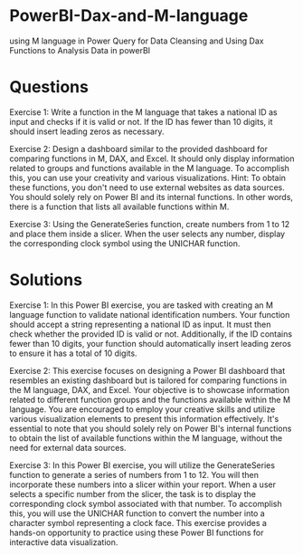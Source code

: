 # PowerBI-Dax-and-M-language
using M language in Power Query for Data Cleansing and Using Dax Functions to Analysis Data in powerBI

# Questions
Exercise 1:
Write a function in the M language that takes a national ID as input and checks if it is valid or not. If the ID has fewer than 10 digits, it should insert leading zeros as necessary.

Exercise 2:
Design a dashboard similar to the provided dashboard for comparing functions in M, DAX, and Excel. It should only display information related to groups and functions available in the M language.
To accomplish this, you can use your creativity and various visualizations.
Hint: To obtain these functions, you don't need to use external websites as data sources. You should solely rely on Power BI and its internal functions. In other words,
there is a function that lists all available functions within M.

Exercise 3:
Using the GenerateSeries function, create numbers from 1 to 12 and place them inside a slicer. When the user selects any number, display the corresponding clock symbol using the UNICHAR function.
# Solutions
Exercise 1:
In this Power BI exercise, you are tasked with creating an M language function to validate national identification numbers. Your function should accept a string representing a national ID as input.
It must then check whether the provided ID is valid or not. Additionally, if the ID contains fewer than 10 digits, your function should automatically insert leading zeros to ensure it has a total of 10 digits.

Exercise 2:
This exercise focuses on designing a Power BI dashboard that resembles an existing dashboard but is tailored for comparing functions in the M language, DAX, and Excel.
Your objective is to showcase information related to different function groups and the functions available within the M language.
You are encouraged to employ your creative skills and utilize various visualization elements to present this information effectively.
It's essential to note that you should solely rely on Power BI's internal functions to obtain the list of available functions within the M language, without the need for external data sources.

Exercise 3:
In this Power BI exercise, you will utilize the GenerateSeries function to generate a series of numbers from 1 to 12. 
You will then incorporate these numbers into a slicer within your report. When a user selects a specific number from the slicer,
the task is to display the corresponding clock symbol associated with that number. To accomplish this, you will use the UNICHAR function to convert the number into a character symbol representing a clock face.
This exercise provides a hands-on opportunity to practice using these Power BI functions for interactive data visualization.


